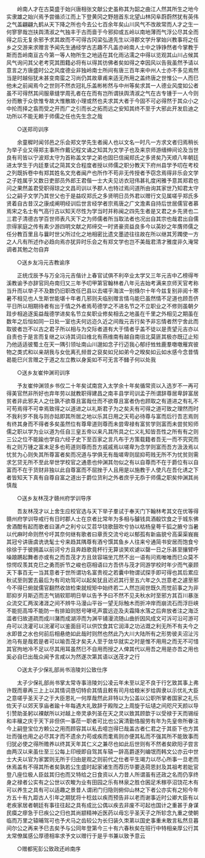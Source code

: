<!-- { "loadSidebar": true } -->
　　岭南人才在古莫盛于始兴唐相张文献公史虽称其为韶之曲江人然其所生之地今实隶雄之始兴焉予尝循浈江而上下登黄冈之野翘首东北望山林冈阜蔚蔚然犹有英伟之气盖翩翩九鹤从天下降之所也今去公七百余年矣山川风气不改故常而人才之生一何寥寥哉岂扶舆清淑之气独丰于古而啬于今邪抑或五岭以南地薄而气浮公尽其全而得之后无复余邪予求其故而不可得古冈梁弘道先生以浔郡文学升掌始兴教事将之任乡之交游来求赠言予闻先生通经学古志趣不凡盖亦岭南人士中之铮铮然者今掌教于斯而吾岭南亘古今第一等人物所生之地适在其化雨沾濡之中得以览观其山川占候其风气询问其父老考究其图籍必将有以得其彷佛者矣如得之幸因风以告我虽然予请以意言之方唐盛时公之风度德业非独岭南士所间有唐三百年来中州人士亦不多见焉然当是时越俗犹未甚变南蛮之习尚仍其故章甫来适无所用之盖终唐之世惟公一人而巳他未之前闻焉今之世则不然衣冠礼乐盖彬彬然与中州等矣求其一人德业风度如公者虽不可得然其间服章缝学周孔者在在而有岂所谓扶舆清淑之气在古专锺于一人今则分而散于众欤惟专故大惟散故小理或然也夫求其大者于今固不可必得然于其众小之中抡而择之翕而受之开而广之引而长之拓而远之安知其终不至于大邪此开发启迪之功所以不能无赖于师儒之任也先生念之哉 

　　○送郑司训序 

　　余童穉时闻邻邑之乐会郑文学先生者闽人也以文名一时凡一方求文者归焉稍长为举子业又得郑主事所作戴记程文诵之知其为文学子也及来京师游缙绅间论及当世良有司皆以宁波郑太守为首称盖文学之弟也固巳信闽郑氏之多贤矣乃天顺八年朝廷进太学生于内廷羣试之简其文合程度者授以师儒之职分教天下府州县学予叨在考校之列既拆卷中有郑其姓名文充者闽产也所作不苟非无传授者予窃念焉得非乐会文学之子姓属乎又数日吏部员外郎王君偕一士大夫见访衣冠伟甚礼度闲雅予意其郑君也问之果然盖君受职得琼之文昌司训以予郡人也特过焉问道所由询其家世乃知君太守公之嗣子文学乃其世父也于是益叹郑氏之多贤明日员外君以赠行文见属嗟乎郑氏多贤着自古昔汉之康成阐明经训后世言经学者宗焉唐之广文澹素自持后世居儒官者慕焉宋之名士有气高行古以知天尽性为学当时并称闽之四先生者是又君之乡先贤也二三君子清德古学百世师表凡天下之为师儒者所当取法者也况出自其宗也哉君出自儒宗得家庭之传有素少游四明文献之邦缔交一时贤豪资益良多今以英妙之年膺师儒之任分教百里且与曩时世父所过化之地相密比遗文墨迹往往故在所以继其芳躅使一方之人凡有所述作必趋向焉亦犹异时乐会之有郑文学也岂不美哉君清才雅度非久淹常调者其勉之勿自弃 

　　○送乡友冯元吉教谕序 

　　正统戊辰予与万全冯元吉偕计上春官试俱不利卒业太学又三年元吉中乙榜得岑溪教谕予亦辞官同舟南归又三年予叨甲第官翰林者八年元吉始考满来京师天官考称当升而以举子不及数仍旧职改任巴县以去嗟乎海滨一别倏尔十年今兹复别非阅十寒暑不相见也人生斯世能堪十年者几邪则夫临别赠言情乌能巳虽然情不足道也顾吾侪平日所以相期待者有出于情之外者焉苟德学之不进名节之不立职业之不修则虽朝夕跬步相追逐奚益哉德学进矣名节立矣职业修矣相去之地虽在千里之外相见之期虽在数年之后恒如同一日处一室也夫何远迩久近之间哉元吉行矣予非忘情者然宁舍此而取彼者岂不以古之君子所以相与为交际者道有大于情者乎盖不徒以是责望元吉亦以自责也于是言而复继之以诗其词曰维北有燕维南有越自南徂北莫匪其极亦既辽止矧乃他适适彼蜀土在天一隅引领址南山川邈如念子行迈我心郁纡甡甡鹿羣噭噭雁宾彼物之类式和以亲胡我与女仳离孔频昔之裒矣如兄如弟今之暌矣如云如水感今念昔情曷能巳兴言赠之于道之左立教以身奚如不可无言不雠子何以处我 

　　○送乡友崔仲渊司训序 

　　予友崔仲渊领乡书仅二十年矣试南宫入太学余十年矣循常资以入选岁不一再可得美官然非所好也弃年劳以就教职得建昌之南丰县学司训孟子所谓辞尊居卑辞富居贫者非此邪夫人之仕孰不欲尊且富哉仕而不欲尊且富者伪也顾取之有道进之有礼不可苟焉得不可幸焉致得之以道进之以礼斯君子为之矣夫有可得之道可致之理然而时不我利岁不我与则亦姑即其所居之地以乐其日用之天苟必待尊与富而后行吾志焉则有终其身而不得者多矣虽然位有尊卑道则尊而未尝卑禄有富贫学则富而未尝贫矧师儒之职以学为业以道为任自三皇五帝以来凡其所具之仁义礼知皆吾性之所有有之则三公之位不能踰也学自六经子史下至百家之言凡布于方策载籍者吾无一而不究究而有之则万锺之富未足多也苟道则尊而吾方戚戚焉以嗟卑为念学则富而吾方汲汲焉以忧贫为心则失其所尊富者矣而况道与学俱无有哉嗟卑则屈抑苟贱无所不为忧贫则需求乞贷无所不至此举世学校官之通患也仲渊其勿似之有以自尊而不在于爵位有以自富而不在于货财非独以此自尊富而不屈挫于人且用是以施教于人使凡在吾化诱之下者皆知天下真有自尊自富之道出于爵位货利之外者庶乎无忝于师儒之职矣仲渊其尚慎哉 

　　○送乡友林茂才赣州府学训导序 

　　吾友林茂才以上舍生应校官选与天下举子羣试于奉天门下翰林考其文在优等得赣州府学训导戒行有日时郡人士在京者比常年为多相与醵钱具酒殽饮食之于城东佛舍酒酣有起而歌者曰湛卢之利兮以艾苕华铙歌鼓吹兮协以枯杨皇荂千狐之腋兮当暑以代麻时命则然兮吁其奈何继有歌者曰章贡交流兮屹以郁孤有新庙貌兮高渠渠峩峩其冠兮讲唐虞诜诜髦士兮来趋其隅尊有酒兮馔其鱼乡人往来兮通简书安居而饱食兮徐徐于于彼拥盖以前诃兮方且奔趋歌竟杯行无算谈笑欢谑以罄一日之乐甚至攘臂呼噪踉蹡起舞者亦或有之而吾茂才方且敛容端坐兀然不出一语有问焉唯唯而巳众莫不惊愕叹羡其克巳之勇而折节之峻也窃相语曰方吾侪与茂才同游学校时年少而气豪顾天下事百无一当其意者于世所谓功名富贵视之若囊中物谓试探手即可得也其后累应秋试至则罢去最后为有司劝驾可以起矣犹且迟迟其行至五六年之久岂意老之遽至邪今不得巳俯就儒官翻然收敛检束就规矩中始终若二人然岂阅世既久而觉前事之为非耶抑岁月斯迈而志气销软耶明日举以告予予曰不然不见夫秋水时至邪方其百川暴涨众流交汇两涘渚涯之间不辨牛马漫山平谷一望无际触木而折冲岸而崩流石而浮巨峡不能扼高埠不能防一有排廹则怒号哮吼声震远迩及夫霜降水落之后奔放者注之海泛滥者归故道疏而成川潴而成湖渟而为渊平铺漫流随山曲折因风成文可泝可沿可游可舟可以浇灌可以浣濯可以鉴面目可以供饮食其它润泽之功沾溉之利无所不有夫今之水即昔之水也何前后相悬绝如此哉时则然也然此乃大川大陆所有之形势彼夫沼沚污池乌有是哉若是者可以喻吾茂才矣夫人至于敛华就实之时是惟不用用之而无不可惜其官拘地冷不足以尽其用耳虽然巳不自用而授之人俾其代以用吾之用是亦吾之用也奚必自巳出哉众闻予言咸以为然遂次第其语以送茂才之行 

　　○送太子少保礼部尚书涪陵刘公致仕序 

　　太子少保礼部尚书掌太常寺事涪陵刘公凌云年未至以足不良于行乞致其事上弗许既而章再三上上以其情词恳切特俞其情且敕有司月给粮米岁给舆隶以示优礼大臣之意嗟乎圣天子之于大臣恩礼一何厚哉然此非特以为公盖以公职所掌者国家之礼乐佐天子以郊天享庙者踰十年每遇大礼致辞于殿陛之上周旋于坛壝之间咫尺天颜以导引赞助圣躬以裸献所以对越上帝灵承列圣在天之灵以致其顾歆于以受禄于天而锡绥和丰穰之庆于天下非但供一事莅一职者可比也公寅清勤恪服劳有年为先皇帝所眷注今上嗣登宝位方赖公之用而顾容其以私去噫岂得巳哉盖古者仁君之于其臣下也方其壮而强也用之必尽其才而不遗余力苟或疾而耄焉则亦便其私而不强其所不能致事而归犹必使之得所赡养以终其天年其仁义之兼尽也如此后世则有不然者矣欧阳子尝言由两汉以来虽仕至三公每上印绶即自驾其车辕一辞高爵遂列编氓而韩文公亦云中世士大夫以官为家罢则无所于归由是观之则前代之仕者平生竭力以尽心所事一旦老而休焉盖有不得其所者矣孰若公生盛时起家诸生而荐历华要迭荷恩封及其祖考若妣官登八座位极人臣兹其归也而又特给之日食资以人力昔人所谓虽有还政之名而仍享终身之禄者公实有之公世以农畯为业有田园之乐有林泉之胜仓囷足禾稼亭沼饶花木有可以养生之具有可以适趣之景昔人谓闭门归隐则俯仰山林之下者公亦实有之矧今年方五十有九距古人引年之期犹将十稔兹以疾而预告非以老而谢事近时公卿大臣有以老疾家居者朝廷有事往往起之具有成比公偶以疾去非废不可起也国计之重甚于身谋民瘼之瘳急于巳疾公之归也其尚颛精神近医药以毋忘乎圣天子之所轸念九重之使朝临而万里之辕晡驾可也予犬马之齿较公为长归装久朿苐以国史事重未敢言私然旦暮间尔公之再来予巳去矣予与公同年登第今三十有六春秋矣在班行中特相亲厚公行其太常僚属感公厚德相率求予文以赠行于是乎书兼以致予意云 

　　○赠都宪彭公致政还岭南序 

